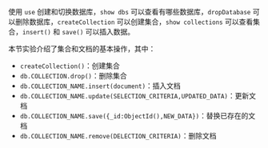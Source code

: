 使用 `use` 创建和切换数据库，`show dbs` 可以查看有哪些数据库，`dropDatabase` 可以删除数据库，`createCollection` 可以创建集合，`show collections` 可以查看集合，`insert()` 和 `save()` 可以插入数据。





本节实验介绍了集合和文档的基本操作，其中：

- `createCollection()`：创建集合
- `db.COLLECTION.drop()`：删除集合
- `db.COLLECTION_NAME.insert(document)`：插入文档
- `db.COLLECTION_NAME.update(SELECTION_CRITERIA,UPDATED_DATA)`：更新文档
- `db.COLLECTION_NAME.save({_id:ObjectId(),NEW_DATA})`：替换已存在的文档
- `db.COLLECTION_NAME.remove(DELECTION_CRITERIA)`：删除文档